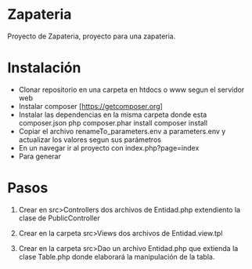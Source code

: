 # Zapateria
Proyecto de Zapateria, proyecto para una zapateria.

# Instalación
* Clonar repositorio en una carpeta en htdocs o www segun el servidor web
* Instalar composer [https://getcomposer.org]
* Instalar las dependencias en la misma carpeta donde esta composer.json php composer.phar install composer install
* Copiar el archivo renameTo_parameters.env a parameters.env y actualizar los valores segun sus parámetros
* En un navegar ir al proyecto con index.php?page=index
* Para generar

# Pasos
1. Crear en src>Controllers dos archivos de Entidad.php extendiento la clase de PublicController

2. Crear en la carpeta src>Views dos archivos de Entidad.view.tpl

3. Crear en la carpeta src>Dao un archivo Entidad.php que extienda la clase Table.php donde elaborará la manipulación de la tabla.
